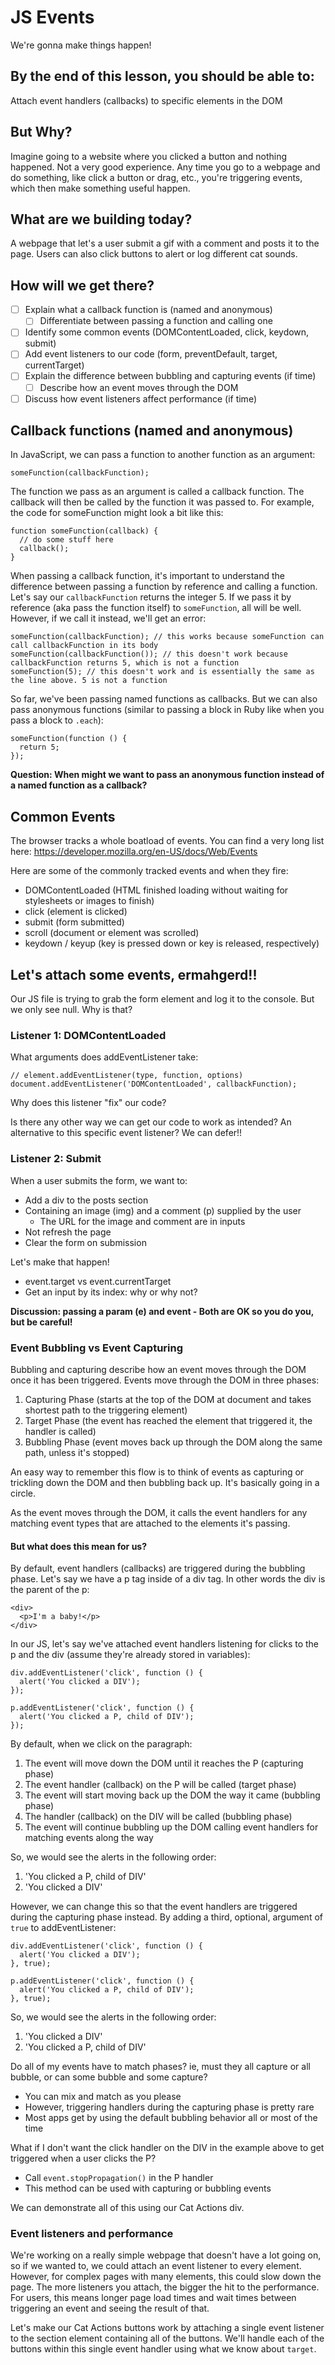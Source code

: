 # JS Events
We're gonna make things happen!

## By the end of this lesson, you should be able to:
Attach event handlers (callbacks) to specific elements in the DOM

## But Why?
Imagine going to a website where you clicked a button and nothing happened. Not a very good experience. Any time you go to a webpage and do something, like click a button or drag, etc., you're triggering events, which then make something useful happen.

## What are we building today?
A webpage that let's a user submit a gif with a comment and posts it to the page. Users can also click buttons to alert or log different cat sounds.

## How will we get there?
- [ ] Explain what a callback function is (named and anonymous)
    - [ ] Differentiate between passing a function and calling one
- [ ] Identify some common events (DOMContentLoaded, click, keydown, submit)
- [ ] Add event listeners to our code (form, preventDefault, target, currentTarget)
- [ ] Explain the difference between bubbling and capturing events (if time)
    - [ ] Describe how an event moves through the DOM
- [ ] Discuss how event listeners affect performance (if time)

## Callback functions (named and anonymous)
In JavaScript, we can pass a function to another function as an argument:
```
someFunction(callbackFunction);
```

The function we pass as an argument is called a callback function. The callback will then be called by the function it was passed to. For example, the code for someFunction might look a bit like this:
```
function someFunction(callback) {
  // do some stuff here
  callback();
}
```

When passing a callback function, it's important to understand the difference between passing a function by reference and calling a function. Let's say our `callbackFunction` returns the integer 5. If we pass it by reference (aka pass the function itself) to `someFunction`, all will be well. However, if we call it instead, we'll get an error:
```
someFunction(callbackFunction); // this works because someFunction can call callbackFunction in its body
someFunction(callbackFunction()); // this doesn't work because callbackFunction returns 5, which is not a function
someFunction(5); // this doesn't work and is essentially the same as the line above. 5 is not a function
```

So far, we've been passing named functions as callbacks. But we can also pass anonymous functions (similar to passing a block in Ruby like when you pass a block to `.each`):
```
someFunction(function () {
  return 5;
});
```

**Question: When might we want to pass an anonymous function instead of a named function as a callback?**

## Common Events
The browser tracks a whole boatload of events. You can find a very long list here: https://developer.mozilla.org/en-US/docs/Web/Events

Here are some of the commonly tracked events and when they fire:
* DOMContentLoaded (HTML finished loading without waiting for stylesheets or images to finish)
* click (element is clicked)
* submit (form submitted)
* scroll (document or element was scrolled)
* keydown / keyup (key is pressed down or key is released, respectively)

## Let's attach some events, ermahgerd!!
Our JS file is trying to grab the form element and log it to the console. But we only see null. Why is that?

### Listener 1: DOMContentLoaded
What arguments does addEventListener take:
```
// element.addEventListener(type, function, options)
document.addEventListener('DOMContentLoaded', callbackFunction);
```

Why does this listener "fix" our code?

Is there any other way we can get our code to work as intended? An alternative to this specific event listener?
We can defer!!

### Listener 2: Submit
When a user submits the form, we want to:
* Add a div to the posts section
* Containing an image (img) and a comment (p) supplied by the user
    * The URL for the image and comment are in inputs
* Not refresh the page
* Clear the form on submission

Let's make that happen!

* event.target vs event.currentTarget
* Get an input by its index: why or why not?

**Discussion: passing a param (e) and event - Both are OK so you do you, but be careful!**

### Event Bubbling vs Event Capturing
Bubbling and capturing describe how an event moves through the DOM once it has been triggered. Events move through the DOM in three phases: 
1. Capturing Phase (starts at the top of the DOM at document and takes shortest path to the triggering element)
2. Target Phase (the event has reached the element that triggered it, the handler is called)
3. Bubbling Phase (event moves back up through the DOM along the same path, unless it's stopped)

An easy way to remember this flow is to think of events as capturing or trickling down the DOM and then bubbling back up. It's basically going in a  circle.

As the event moves through the DOM, it calls the event handlers for any matching event types that are attached to the elements it's passing.

#### But what does this mean for us?
By default, event handlers (callbacks) are triggered during the bubbling phase. Let's say we have a p tag inside of a div tag. In other words the div is the parent of the p:
```
<div>
  <p>I'm a baby!</p>
</div>
```

In our JS, let's say we've attached event handlers listening for clicks to the p and the div (assume they're already stored in variables):
```
div.addEventListener('click', function () {
  alert('You clicked a DIV');
});

p.addEventListener('click', function () {
  alert('You clicked a P, child of DIV');
});
```

By default, when we click on the paragraph:
1. The event will move down the DOM until it reaches the P (capturing phase)
2. The event handler (callback) on the P will be called (target phase)
3. The event will start moving back up the DOM the way it came (bubbling phase)
4. The handler (callback) on the DIV will be called (bubbling phase)
5. The event will continue bubbling up the DOM calling event handlers for matching events along the way

So, we would see the alerts in the following order:
1. 'You clicked a P, child of DIV'
2. 'You clicked a DIV'

However, we can change this so that the event handlers are triggered during the capturing phase instead. By adding a third, optional, argument of `true` to addEventListener: 
```
div.addEventListener('click', function () {
  alert('You clicked a DIV');
}, true);

p.addEventListener('click', function () {
  alert('You clicked a P, child of DIV');
}, true);
```

So, we would see the alerts in the following order:
1. 'You clicked a DIV'
2. 'You clicked a P, child of DIV'

Do all of my events have to match phases? ie, must they all capture or all bubble, or can some bubble and some capture?
- You can mix and match as you please
- However, triggering handlers during the capturing phase is pretty rare
- Most apps get by using the default bubbling behavior all or most of the time

What if I don't want the click handler on the DIV in the example above to get triggered when a user clicks the P?
- Call `event.stopPropagation()` in the P handler
- This method can be used with capturing or bubbling events

We can demonstrate all of this using our Cat Actions div.

### Event listeners and performance
We're working on a really simple webpage that doesn't have a lot going on, so if we wanted to, we could attach an event listener to every element. However, for complex pages with many elements, this could slow down the page. The more listeners you attach, the bigger the hit to the performance. For users, this means longer page load times and wait times between triggering an event and seeing the result of that.

Let's make our Cat Actions buttons work by attaching a single event listener to the section element containing all of the buttons. We'll handle each of the buttons within this single event handler using what we know about `target`.
